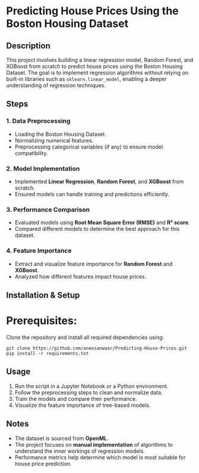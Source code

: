 # Predicting House Prices Using the Boston Housing Dataset

## Description
This project involves building a linear regression model,  Random Forest, and XGBoost from scratch to predict house prices using the Boston Housing Dataset. The goal is to implement regression algorithms without relying on built-in libraries such as `sklearn.linear_model`, enabling a deeper understanding of regression techniques.

## Steps
### 1. Data Preprocessing
- Loading the Boston Housing Dataset.
- Normalizing numerical features.
- Preprocessing categorical variables (if any) to ensure model compatibility.

### 2. Model Implementation
- Implemented **Linear Regression**, **Random Forest**, and **XGBoost** from scratch.
- Ensured models can handle training and predictions efficiently.

### 3. Performance Comparison
- Evaluated models using **Root Mean Square Error (RMSE)** and **R² score**.
- Compared different models to determine the best approach for this dataset.

### 4. Feature Importance
- Extract and visualize feature importance for **Random Forest** and **XGBoost**.
- Analyzed how different features impact house prices.



## Installation & Setup
# Prerequisites: 

Clone the repository and install all required dependencies using:
```
git clone https://github.com/aneesanwaar/Predicting-House-Prices.git
pip install -r requirements.txt
```


## Usage
1. Run the script in a Jupyter Notebook or a Python environment.
2. Follow the preprocessing steps to clean and normalize data.
3. Train the models and compare their performance.
4. Visualize the feature importance of tree-based models.

## Notes
- The dataset is sourced from **OpenML**.
- The project focuses on **manual implementation** of algorithms to understand the inner workings of regression models.
- Performance metrics help determine which model is most suitable for house price prediction.



